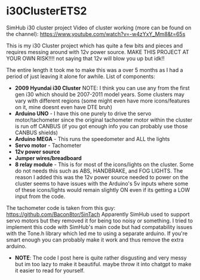 # i30ClusterETS2
SimHub i30 cluster project
Video of cluster working (more can be found on the channel): https://www.youtube.com/watch?v=-w4zYxY_Mm8&t=65s

This is my i30 Cluster project which has quite a few bits and pieces and requires messing around with 12v power source. MAKE THIS PROJECT AT YOUR OWN RISK!!!! not saying that 12v will blow you up but idk!!

The entire length it took me to make this was a over 5 months as I had a period of just leaving it alone for awhile.
List of components:
- **2009 Hyundai i30 Cluster** NOTE: I think you can use any from the first gen i30 which should be 2007-2011 model years. Some clusters may vary with different regions (some might even have more icons/features on it, mine doesnt even have DTE bruh)
- **Arduino UNO** - I have this one purely to drive the servo motor/tachometer since the original tachometer motor within the cluster is run off CANBUS (if you got enough info you can probably use those CANBUS shields)
- **Arduino MEGA** - This runs the speedometer and ALL the lights 
- **Servo motor** - Tachometer
- **12v power source**
- **Jumper wires/breadboard**
- **8 relay module** - This is for most of the icons/lights on the cluster. Some do not needs this such as ABS, HANDBRAKE, and FOG LIGHTS. The reason I added this was the 12v power source needed to power on the cluster seems to have issues with the Arduino's 5v inputs where some of these icons/lights would remain slightly ON even if its getting a LOW input from the code.

The tachometer code is taken from this guy: https://github.com/Bacon8tor/5inTach
Apparently SimHub used to support servo motors but they removed it for being too noisy or something. I tried to implement this code with SimHub's main code but had compatability issues with the Tone.h library which led me to using a separate arduino. If you're smart enough you can probably make it work and thus remove the extra arduino.

- **NOTE**: The code I post here is quite rather disgusting and very messy but im too lazy to make it beautiful. maybe throw it into chatgpt to make it easier to read for yourself.
